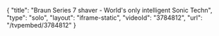 {
    "title": "Braun Series 7 shaver - World's only intelligent Sonic Techn",
    "type": "solo",
    "layout": "iframe-static",
    "videoId": "3784812",
    "url": "\/tvpembed\/3784812"
}